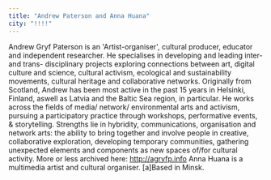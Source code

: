 ```yaml
---
title: "Andrew Paterson and Anna Huana"
city: "!!!!"
---
```


Andrew Gryf Paterson is an 'Artist-organiser', cultural producer, educator and independent researcher. He specialises in developing and leading inter- and trans- disciplinary projects exploring connections between art, digital culture and science, cultural activism, ecological and sustainability movements, cultural heritage and collaborative networks. Originally from Scotland, Andrew has been most active in the past 15 years in Helsinki, Finland, aswell as Latvia and the Baltic Sea region, in particular. He works across the fields of media/ network/ environmental arts and activism, pursuing a participatory practice through workshops, performative events, & storytelling. Strengths lie in hybridity, communications, organisation and network arts: the ability to bring together and involve people in creative, collaborative exploration, developing temporary communities, gathering unexpected elements and components as new spaces of/for cultural activity. More or less archived here: http://agryfp.info
Anna Huana is a multimedia artist and cultural organiser. [a]Based in Minsk.
